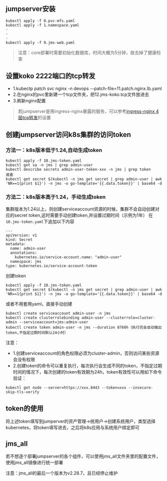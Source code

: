 ## jumpserver安装
```
kubectl apply -f 0.pvc-mfs.yaml
kubectl apply -f 1.namespace.yaml
·
·
·
kubectl apply -f 9.jms-web.yaml
```
> 注意：core部署时需要初始化数据库，时间大概为5分钟，故去掉了健康检查

## 设置koko 2222端口的tcp转发
- 1.kubectp patch svc nginx -n devops --patch-file=11.patch.nginx.lb.yaml
- 2.在nginx的pvc里新建一个tcp文件夹，把12.jms-koko.tcp文件放进去
- 3.刷新nginx配置

> 若jumpserver是用ingress-nginx暴露的服务，可以参考[ingress-nginx 4层tcp转发](../nginx/ingress/readme.md)的设置

## 创建jumpserver访问k8s集群的访问token
### 方法一：k8s版本低于1.24,自动生成token
```
kubectl apply -f 10.jms-token.yaml
kubectl get sa -n jms | grep admin-user
kubectl describe secrets admin-user-token-xxx -n jms | grep token
或者
kubectl get secret $(kubectl -n jms get secret | grep admin-user | awk 'NR==1{print $1}') -n jms -o go-template='{{.data.token}}' | base64 -d
```

### 方法二：k8s版本高于1.24，手动生成token
集群版本为1.24以上，则创建serviceaccount资源的时候，集群不会自动创建对应的secret token,这时需要手动创建token,并设置过期时间（示例为1年）
在`10.jms-token.yaml`下追加以下内容
```
---
apiVersion: v1
kind: Secret
metadata:
  name: admin-user
  annotations:
    kubernetes.io/service-account.name: "admin-user"
  namespace: jms
type: kubernetes.io/service-account-token
```

创建token
```
kubectl apply -f 10.jms-token.yaml
kubectl get secret $(kubectl -n jms get secret | grep admin-user | awk 'NR==1{print $1}') -n jms -o go-template='{{.data.token}}' | base64 -d
```

或者不用套用yaml，直接手动创建
```
kubectl create serviceaccount admin-user -n jms
kubectl create clusterrolebinding admin-user --clusterrole=cluster-admin --serviceaccount=jms:admin-user
kubectl create token admin-user -n jms --duration 8760h（执行完会自动输出token,不指定过期时间默认24小时）
```

注意：
- 1.创建serviceaccount的角色权限必须为cluster-admin，否则访问某些资源会没有权限
- 2.创建token的命令可以重复执行，每次执行会生成不同的token，不指定过期时间的情况下，每次创建的token有效期为24h，token有效性可以用如下命令验证：
```
kubectl get node --server=https://xxx.8443 --token=xxx --insecure-skip-tls-verify
```

## token的使用
将上述token填写到jumperver的资产管理->统用户->创建系统用户，类型选择kubernetes，将token填写进去，之后将k8s应用与系统用户绑定即可

## jms_all
若不想逐个部署jumpserver的各个组件，可以使用jms_all文件夹里的配置文件，使用jms_all镜像进行统一部署

注意：jms_all的最后一个版本为v2.28.7，且已经停止维护
